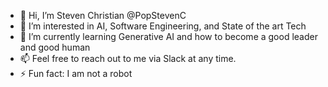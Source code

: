 - 👋 Hi, I’m Steven Christian @PopStevenC
- 👀 I’m interested in AI, Software Engineering, and State of the art Tech
- 🌱 I’m currently learning Generative AI and how to become a good leader and good human
- 📫 Feel free to reach out to me via Slack at any time.
- ⚡ Fun fact: I am not a robot

<!---
PopStevenC/PopStevenC is a ✨ special ✨ repository because its `README.md` (this file) appears on your GitHub profile.
You can click the Preview link to take a look at your changes.
--->
